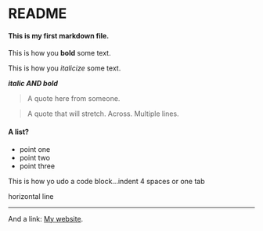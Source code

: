 # README

#### This is my first markdown file.

This is how you **bold** some text.

This is how you *italicize* some text.

***italic AND bold***

> A quote here from someone.

> A quote that will stretch.
> Across.
> Multiple lines.

#### A list?

- point one
- point two
- point three


This is how yo udo a code block...indent 4 spaces or one tab

  <html>
    <head>
      <body>
      </body>
    </head>
</html>

horizontal line 

***

And a link: [My website](https://cianoruanaidh.com).
